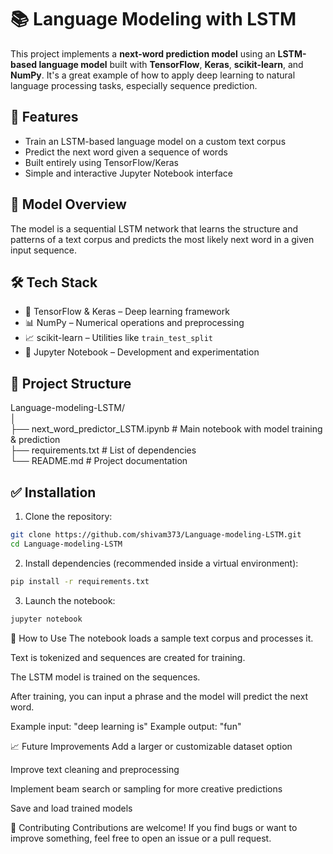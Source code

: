 # 📚 Language Modeling with LSTM

This project implements a **next-word prediction model** using an **LSTM-based language model** built with **TensorFlow**, **Keras**, **scikit-learn**, and **NumPy**. It's a great example of how to apply deep learning to natural language processing tasks, especially sequence prediction.

## 🚀 Features

- Train an LSTM-based language model on a custom text corpus
- Predict the next word given a sequence of words
- Built entirely using TensorFlow/Keras
- Simple and interactive Jupyter Notebook interface

## 🧠 Model Overview

The model is a sequential LSTM network that learns the structure and patterns of a text corpus and predicts the most likely next word in a given input sequence.

## 🛠️ Tech Stack

- 🧠 TensorFlow & Keras – Deep learning framework
- 📊 NumPy – Numerical operations and preprocessing
- 📈 scikit-learn – Utilities like `train_test_split`
- 📝 Jupyter Notebook – Development and experimentation

## 📂 Project Structure
Language-modeling-LSTM/ <br> 
  │  <br>
  ├── next_word_predictor_LSTM.ipynb # Main notebook with model training & prediction <br>
  ├── requirements.txt # List of dependencies <br>
  └── README.md # Project documentation <br>

## ✅ Installation

1. Clone the repository:

```bash
git clone https://github.com/shivam373/Language-modeling-LSTM.git
cd Language-modeling-LSTM
```
2. Install dependencies (recommended inside a virtual environment):
```bash
pip install -r requirements.txt
```
3. Launch the notebook:
```bash
jupyter notebook
```

🧪 How to Use
The notebook loads a sample text corpus and processes it.

Text is tokenized and sequences are created for training.

The LSTM model is trained on the sequences.

After training, you can input a phrase and the model will predict the next word.

Example input: "deep learning is"
Example output: "fun"

📈 Future Improvements
Add a larger or customizable dataset option

Improve text cleaning and preprocessing

Implement beam search or sampling for more creative predictions

Save and load trained models

🤝 Contributing
Contributions are welcome! If you find bugs or want to improve something, feel free to open an issue or a pull request.

